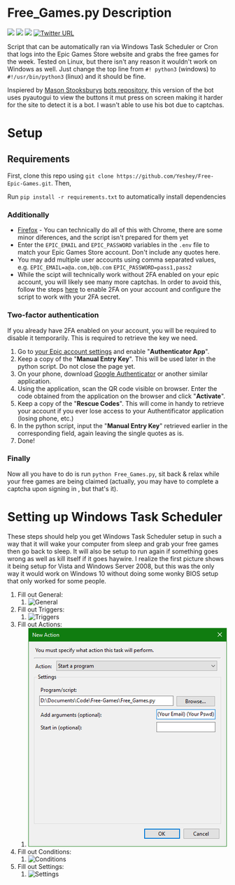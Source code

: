 # Free_Games.py Description

![](https://img.shields.io/github/stars/Yeshey/Free-Epic-Games)
![](https://img.shields.io/github/forks/Yeshey/Free-Epic-Games)
![](https://img.shields.io/github/license/Yeshey/Free-Epic-Games)
[![Twitter URL](https://img.shields.io/twitter/url?style=social&url=https%3A%2F%2Fgithub.com%2FYeshey%2FFree-Epic-Games)](https://twitter.com/Yeshey24726112)


Script that can be automatically ran via Windows Task Scheduler or Cron that logs into the Epic Games Store website and grabs the free games for the week. Tested on Linux, but there isn't any reason it wouldn't work on Windows as well. Just change the top line from `#! python3` (windows) to `#!/usr/bin/python3` (linux) and it should be fine. 

Inspiered by [Mason Stooksburys](https://github.com/MasonStooksbury)  [bots repository](https://github.com/MasonStooksbury/Free-Games), this version of the bot uses pyautogui to view the buttons it mut press on screen making it harder for the site to detect it is a bot. I wasn't able to use his bot due to captchas.

# Setup

## Requirements

First, clone this repo using `git clone https://github.com/Yeshey/Free-Epic-Games.git`. Then,  

Run `pip install -r requirements.txt` to automatically install dependencies

### Additionally

+ [Firefox](https://www.mozilla.org/firefox/new/) - You can technically do all of this with Chrome, there are some minor diferences, and the script isn't prepared for them yet
+ Enter the `EPIC_EMAIL` and `EPIC_PASSWORD` variables in the `.env` file to match your Epic Games Store account. Don't include any quotes here.
+ You may add multiple user accounts using comma separated values, e.g. `EPIC_EMAIL=a@a.com,b@b.com` `EPIC_PASSWORD=pass1,pass2`
+ While the scipt will technically work without 2FA enabled on your epic account, you will likely see many more captchas. In order to avoid this, follow the steps [here](###Two-factor-authentication) to enable 2FA on your account and configure the script to work with your 2FA secret. 

### Two-factor authentication

If you already have 2FA enabled on your account, you will be required to disable it temporarily. This is required to retrieve the key we need.

1. Go to [your Epic account settings](https://www.epicgames.com/account/password) and enable "**Authenticator App**".
1. Keep a copy of the "**Manual Entry Key**". This will be used later in the python script. Do not close the page yet.
1. On your phone, download [Google Authenticator](https://play.google.com/store/apps/details?id=com.google.android.apps.authenticator2&hl=en) or another similar application.
1. Using the application, scan the QR code visible on browser. Enter the code obtained from the application on the browser and click "**Activate**".
1. Keep a copy of the "**Rescue Codes**". This will come in handy to retrieve your account if you ever lose access to your Authentificator application (losing phone, etc.)
1. In the python script, input the "**Manual Entry Key**" retrieved earlier in the corresponding field, again leaving the single quotes as is.
1. Done!

### Finally

Now all you have to do is run `python Free_Games.py`, sit back & relax while your free games are being claimed (actually, you may have to complete a captcha upon signing in , but that's it).

# Setting up Windows Task Scheduler

These steps should help you get Windows Task Scheduler setup in such a way that it will wake your computer from sleep and grab your free games then go back to sleep. It will also be setup to run again if something goes wrong as well as kill itself if it goes haywire. I realize the first picture shows it being setup for Vista and Windows Server 2008, but this was the only way it would work on Windows 10 without doing some wonky BIOS setup that only worked for some people.

1. Fill out General:
    1. ![General](https://github.com/MasonStooksbury/Free-Games/blob/master/WTS_Setup/General.png)
2. Fill out Triggers:
    1. ![Triggers](https://github.com/MasonStooksbury/Free-Games/blob/master/WTS_Setup/Triggers.png)
3. Fill out Actions:
    1. ![Actions](https://github.com/MasonStooksbury/Free-Games/blob/master/WTS_Setup/Actions.png)
4. Fill out Conditions:
    1. ![Conditions](https://github.com/MasonStooksbury/Free-Games/blob/master/WTS_Setup/Conditions.png)
5. Fill out Settings:
    1. ![Settings](https://github.com/MasonStooksbury/Free-Games/blob/master/WTS_Setup/Settings.png)
